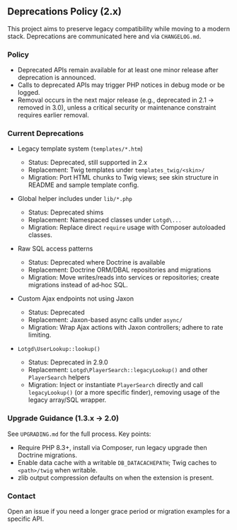 ## Deprecations Policy (2.x)

This project aims to preserve legacy compatibility while moving to a modern stack. Deprecations are communicated here and via `CHANGELOG.md`.

### Policy
- Deprecated APIs remain available for at least one minor release after deprecation is announced.
- Calls to deprecated APIs may trigger PHP notices in debug mode or be logged.
- Removal occurs in the next major release (e.g., deprecated in 2.1 → removed in 3.0), unless a critical security or maintenance constraint requires earlier removal.

### Current Deprecations

- Legacy template system (`templates/*.htm`)  
  - Status: Deprecated, still supported in 2.x  
  - Replacement: Twig templates under `templates_twig/<skin>/`  
  - Migration: Port HTML chunks to Twig views; see skin structure in README and sample template config.

- Global helper includes under `lib/*.php`  
  - Status: Deprecated shims  
  - Replacement: Namespaced classes under `Lotgd\...`  
  - Migration: Replace direct `require` usage with Composer autoloaded classes.

- Raw SQL access patterns  
  - Status: Deprecated where Doctrine is available  
  - Replacement: Doctrine ORM/DBAL repositories and migrations  
  - Migration: Move writes/reads into services or repositories; create migrations instead of ad‑hoc SQL.

- Custom Ajax endpoints not using Jaxon
  - Status: Deprecated
  - Replacement: Jaxon-based async calls under `async/`
  - Migration: Wrap Ajax actions with Jaxon controllers; adhere to rate limiting.
- `Lotgd\UserLookup::lookup()`
  - Status: Deprecated in 2.9.0
  - Replacement: `Lotgd\PlayerSearch::legacyLookup()` and other `PlayerSearch` helpers
  - Migration: Inject or instantiate `PlayerSearch` directly and call `legacyLookup()` (or a more specific finder), removing usage of the legacy array/SQL wrapper.

### Upgrade Guidance (1.3.x → 2.0)

See `UPGRADING.md` for the full process. Key points:
- Require PHP 8.3+, install via Composer, run legacy upgrade then Doctrine migrations.
- Enable data cache with a writable `DB_DATACACHEPATH`; Twig caches to `<path>/twig` when writable.
- zlib output compression defaults on when the extension is present.

### Contact
Open an issue if you need a longer grace period or migration examples for a specific API.


